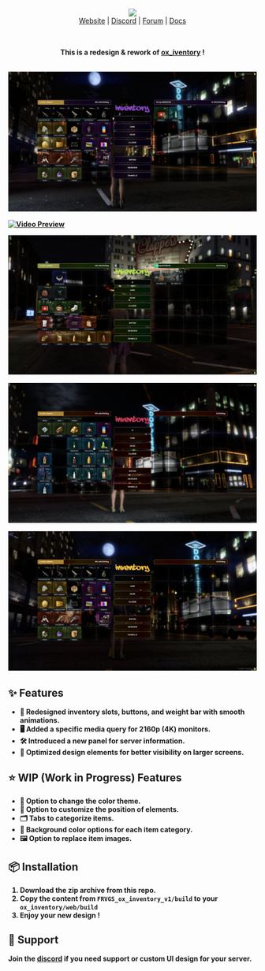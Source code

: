<br/>

<div align="center" style="margin: 30px;">
  <a href="https://frvgs.com/">
    <img src="https://cdn.frvgs.com/banner_new.png" align="center" />
  </a>
  <br />
  <div align="center">
    <a href="https://frvgs.com">Website</a> |
    <a href="https://discord.gg/wHhg6Zgbsa">Discord</a> |
    <a href="https://forum.cfx.re/u/frvgs">Forum</a> |
    <a href="https://frvgs.com/docs">Docs</a>
  </div>
</div>

<br />

<div align="center">
  <strong>This is a redesign & rework of <a href="https://github.com/overextended/ox_inventory">ox_iventory</a> !

<br />
<br />

</div>

![ox_inventory](preview/ox_inventory.png)


[![Video Preview](https://cdn.frvgs.com/youtube/ox_inventory_cover1.png)](https://www.youtube.com/watch?v=r9OG_WeODfI)


![Preview1](preview/preview1.png)

![Preview2](preview/preview2.png)

![Preview3](preview/preview3.png)



## ✨ Features
-	🎨 Redesigned inventory slots, buttons, and weight bar with smooth animations.
-	🖥️ Added a specific media query for 2160p (4K) monitors.
-	🛠️ Introduced a new panel for server information.
-	📐 Optimized design elements for better visibility on larger screens.

## ⭐ WIP (Work in Progress) Features
- 🎨 Option to change the color theme.
-	🔄 Option to customize the position of elements.
-	🗂️ Tabs to categorize items.
-	🎨 Background color options for each item category.
-	🖼️ Option to replace item images.
  
## 📦 Installation
1. Download the zip archive from this repo.
2. Copy the content from `FRVGS_ox_inventory_v1/build` to your `ox_inventory/web/build` 
3. Enjoy your new design !


## 🛟 Support
Join the [discord](https://discord.gg/wHhg6Zgbsa) if you need support or custom UI design for your server.